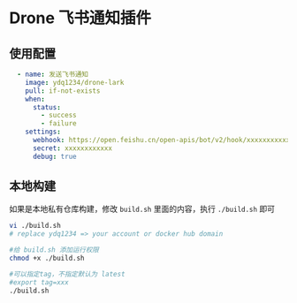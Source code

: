 # Drone 飞书通知插件

## 使用配置

```yml
  - name: 发送飞书通知
    image: ydq1234/drone-lark
    pull: if-not-exists
    when:
      status:
        - success
        - failure
    settings:
      webhook: https://open.feishu.cn/open-apis/bot/v2/hook/xxxxxxxxxxxx
      secret: xxxxxxxxxxxx
      debug: true
```

## 本地构建

如果是本地私有仓库构建，修改 `build.sh` 里面的内容，执行 `./build.sh` 即可

```bash
vi ./build.sh
# replace ydq1234 => your account or docker hub domain

#给 build.sh 添加运行权限
chmod +x ./build.sh

#可以指定tag，不指定默认为 latest
#export tag=xxx
./build.sh
```